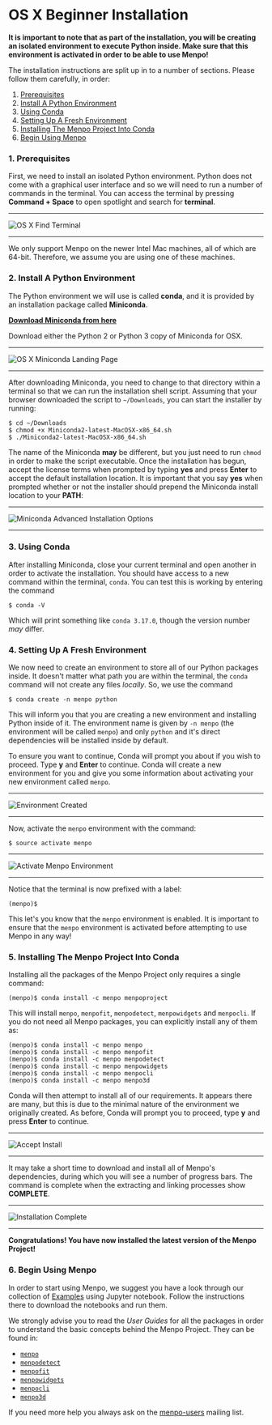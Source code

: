 OS X Beginner Installation
==========================

**It is important to note that as part of the installation, you will be creating
an isolated environment to execute Python inside. Make sure that this
environment is activated in order to be able to use Menpo!**

The installation instructions are split up in to a number of sections. Please
follow them carefully, in order:

  1. [Prerequisites](#prerequisites)
  2. [Install A Python Environment](#install-a-python-environment)
  3. [Using Conda](#using-conda)
  4. [Setting Up A Fresh Environment](#setting-up-a-fresh-environment)
  5. [Installing The Menpo Project Into Conda](#installing-the-menpo-project-into-conda)
  6. [Begin Using Menpo](#begin-using-menpo)

### <a name="prerequisites"></a>1. Prerequisites
First, we need to install an isolated Python environment. Python does not come
with a graphical user interface and so we will need to run a number of commands
in the terminal. You can access the terminal by pressing **Command + Space**
to open spotlight and search for **terminal**.

********************************************************************************
![OS X Find Terminal](images/OSX-Terminal.png)
********************************************************************************

We only support Menpo on the newer Intel Mac machines, all of which are 64-bit.
Therefore, we assume you are using one of these machines.

### <a name="install-a-python-environment"></a>2. Install A Python Environment
The Python environment we will use is called **conda**, and it is provided by
an installation package called **Miniconda**.

**[Download Miniconda from here](http://conda.pydata.org/miniconda.html)**

Download either the Python 2 or Python 3 copy of Miniconda for OSX.

********************************************************************************
![OS X Miniconda Landing Page](images/OSX-Miniconda-Landing.png)
********************************************************************************

After downloading Miniconda, you need to change to that directory within a
terminal so that we can run the installation shell script. Assuming that your
browser downloaded the script to `~/Downloads`, you can start the installer
by running:
```
$ cd ~/Downloads
$ chmod +x Miniconda2-latest-MacOSX-x86_64.sh
$ ./Miniconda2-latest-MacOSX-x86_64.sh
```
The name of the Miniconda **may** be different, but you just need to run `chmod`
in order to make the script executable. Once the installation has begun, accept
the license terms when prompted by typing **yes** and press **Enter** to accept
the default installation location. It is important that you say **yes** when
prompted whether or not the installer should prepend the Miniconda install
location to your **PATH**:

********************************************************************************
![Miniconda Advanced Installation Options](images/OSX-Miniconda-Settings.png)
********************************************************************************

### <a name="using-conda"></a>3. Using Conda
After installing Miniconda, close your current terminal and open another in
order to activate the installation. You should have access to a new command
within the terminal, `conda`. You can test this is working by entering the
command
```
$ conda -V
```
Which will print something like ``conda 3.17.0``, though the version number *may*
differ.

### <a name="setting-up-a-fresh-environment"></a>4. Setting Up A Fresh Environment
We now need to create an environment to store all of our Python packages inside.
It doesn't matter what path you are within the terminal, the
`conda` command will not create any files *locally*. So, we use the command
```
$ conda create -n menpo python
```
This will inform you that you are creating a new environment and installing
Python inside of it. The environment name is given by `-n menpo` (the
environment will be called `menpo`) and only `python` and it's direct
dependencies will be installed inside by default.

To ensure you want to continue, Conda will prompt you
about if you wish to proceed. Type **y** and **Enter** to continue.
Conda will create a new environment for you and give you some information
about activating your new environment called `menpo`.

********************************************************************************
![Environment Created](images/OSX-Env-Created.png)
********************************************************************************

Now, activate the `menpo` environment with the command:
```
$ source activate menpo
```
********************************************************************************
![Activate Menpo Environment](images/OSX-Activate-Env.png)
********************************************************************************

Notice that the terminal is now prefixed with a label:
 ```
(menpo)$
```
This let's you know that the `menpo` environment is enabled. It is important
to ensure that the `menpo` environment is activated before attempting to
use Menpo in any way!

### <a name="installing-the-menpo-project-into-conda"></a>5. Installing The Menpo Project Into Conda
Installing all the packages of the Menpo Project only requires a single command:
```
(menpo)$ conda install -c menpo menpoproject
```
This will install `menpo`, `menpofit`, `menpodetect`, `menpowidgets` and `menpocli`.
If you do not need all Menpo packages, you can explicitly install any of them as:
```
(menpo)$ conda install -c menpo menpo
(menpo)$ conda install -c menpo menpofit
(menpo)$ conda install -c menpo menpodetect
(menpo)$ conda install -c menpo menpowidgets
(menpo)$ conda install -c menpo menpocli
(menpo)$ conda install -c menpo menpo3d
```
Conda will then attempt to install all of our requirements. It appears there are
many, but this is due to the minimal nature of the environment we originally
created. As before, Conda will prompt you to proceed, type **y** and press
**Enter** to continue.

********************************************************************************
![Accept Install](images/OSX-Install-Accept.png)
********************************************************************************

It may take a short time to download and install all of Menpo's dependencies,
during which you will see a number of progress bars. The command is complete
when the extracting and linking processes show **COMPLETE**.

********************************************************************************
![Installation Complete](images/OSX-Install-Complete.png)
********************************************************************************

**Congratulations! You have now installed the latest version of the Menpo Project!**

### <a name="begin-using-menpo"></a>6. Begin Using Menpo
In order to start using Menpo, we suggest you have a look through our collection
of [Examples](../../examples/index.md) using Jupyter notebook. Follow the instructions there to download the notebooks and run them.

We strongly advise you to read the _User Guides_ for all the packages in order to
understand the basic concepts behind the Menpo Project. They can be found in:
- [`menpo`](../../menpo/index.md)
- [`menpodetect`](../../menpodetect/index.md)
- [`menpofit`](../../menpofit/index.md)
- [`menpowidgets`](../../menpowidgets/index.md)
- [`menpocli`](../../menpocli/index.md)
- [`menpo3d`](../../menpo3d/index.md)

If you need more help you always ask on the
[menpo-users](https://groups.google.com/forum/#!forum/menpo-users "menpo-users") mailing list.
